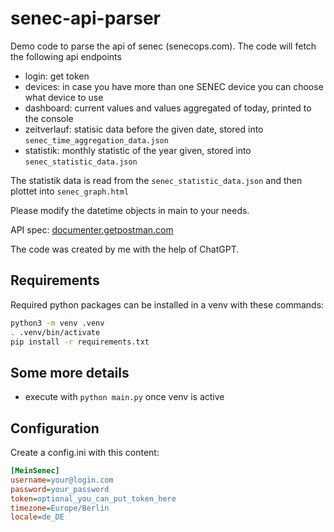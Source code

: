 # senec-api-parser

Demo code to parse the api of senec (senecops.com). The code will fetch the following api endpoints

- login: get token
- devices: in case you have more than one SENEC device you can choose what device to use
- dashboard: current values and values aggregated of today, printed to the console
- zeitverlauf: statisic data before the given date, stored into `senec_time_aggregation_data.json`
- statistik: monthly statistic of the year given, stored into `senec_statistic_data.json`

The statistik data is read from the `senec_statistic_data.json` and then  plottet into `senec_graph.html`

Please modify the datetime objects in main to your needs.

API spec: [documenter.getpostman.com](https://documenter.getpostman.com/view/10329335/UVCB9ihW#50022c18-9f2b-44e5-8ecc-1c7d32c3dcd2)

The code was created by me with the help of ChatGPT.

## Requirements

Required python packages can be installed in a venv with these commands:
```bash
python3 -m venv .venv
. .venv/bin/activate
pip install -r requirements.txt
```

## Some more details

- execute with `python main.py` once venv is active

## Configuration

Create a config.ini with this content:

```ini
[MeinSenec]
username=your@login.com
password=your_password
token=optional_you_can_put_token_here
timezone=Europe/Berlin
locale=de_DE
```
